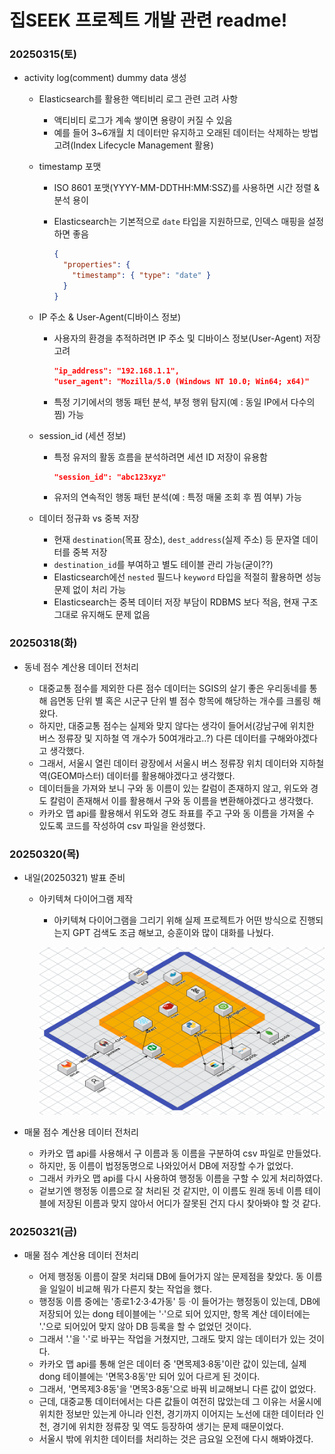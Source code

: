 # 집SEEK 프로젝트 개발 관련 readme!

### 20250315(토)

- activity log(comment) dummy data 생성

  - Elasticsearch를 활용한 액티비리 로그 관련 고려 사항

    - 액티비티 로그가 계속 쌓이면 용량이 커질 수 있음
    - 예를 들어 3~6개월 치 데이터만 유지하고 오래된 데이터는 삭제하는 방법 고려(Index Lifecycle Management 활용)

  - timestamp 포맷

    - ISO 8601 포맷(YYYY-MM-DDTHH:MM:SSZ)를 사용하면 시간 정렬 & 분석 용이
    - Elasticsearch는 기본적으로 `date` 타입을 지원하므로, 인덱스 매핑을 설정하면 좋음

      ```json
      {
        "properties": {
          "timestamp": { "type": "date" }
        }
      }
      ```

  - IP 주소 & User-Agent(디바이스 정보)

    - 사용자의 환경을 추적하려면 IP 주소 및 디바이스 정보(User-Agent) 저장 고려
      ```json
      "ip_address": "192.168.1.1",
      "user_agent": "Mozilla/5.0 (Windows NT 10.0; Win64; x64)"
      ```
    - 특정 기기에서의 행동 패턴 분석, 부정 행위 탐지(예 : 동일 IP에서 다수의 찜) 가능

  - session_id (세션 정보)

    - 특정 유저의 활동 흐름을 분석하려면 세션 ID 저장이 유용함
      ```JSON
      "session_id": "abc123xyz"
      ```
    - 유저의 연속적인 행동 패턴 분석(예 : 특정 매물 조회 후 찜 여부) 가능


  - 데이터 정규화 vs 중복 저장

    - 현재 `destination`(목표 장소), `dest_address`(실제 주소) 등 문자열 데이터를 중복 저장
    - `destination_id`를 부여하고 별도 테이블 관리 가능(굳이??)
    - Elasticsearch에선 `nested` 필드나 `keyword` 타입을 적절히 활용하면 성능 문제 없이 처리 가능
    - Elasticsearch는 중복 데이터 저장 부담이 RDBMS 보다 적음, 현재 구조 그대로 유지해도 문제 없음


### 20250318(화)

- 동네 점수 계산용 데이터 전처리

  - 대중교통 점수를 제외한 다른 점수 데이터는 SGIS의 살기 좋은 우리동네를 통해 읍면동 단위 별 혹은 시군구 단위 별 점수 항목에 해당하는 개수를 크롤링 해왔다.
  - 하지만, 대중교통 점수는 실제와 맞지 않다는 생각이 들어서(강남구에 위치한 버스 정류장 및 지하철 역 개수가 50여개라고..?) 다른 데이터를 구해와야겠다고 생각했다.
  - 그래서, 서울시 열린 데이터 광장에서 서울시 버스 정류장 위치 데이터와 지하철역(GEOM마스터) 데이터를 활용해야겠다고 생각했다.
  - 데이터들을 가져와 보니 구와 동 이름이 있는 칼럼이 존재하지 않고, 위도와 경도 칼럼이 존재해서 이를 활용해서 구와 동 이름을 변환해야겠다고 생각했다.
  - 카카오 맵 api를 활용해서 위도와 경도 좌표를 주고 구와 동 이름을 가져올 수 있도록 코드를 작성하여 csv 파일을 완성했다.



### 20250320(목)

- 내일(20250321) 발표 준비

  - 아키텍쳐 다이어그램 제작

    - 아키텍쳐 다이어그램을 그리기 위해 실제 프로젝트가 어떤 방식으로 진행되는지 GPT 검색도 조금 해보고, 승훈이와 많이 대화를 나눴다.
    
    ![alt text](images/집SEEK_architecture_diagram.png)


- 매물 점수 계산용 데이터 전처리

  - 카카오 맵 api를 사용해서 구 이름과 동 이름을 구분하여 csv 파일로 만들었다.
  - 하지만, 동 이름이 법정동명으로 나와있어서 DB에 저장할 수가 없었다.
  - 그래서 카카오 맵 api를 다시 사용하여 행정동 이름을 구할 수 있게 처리하였다.
  - 겉보기엔 행정동 이름으로 잘 처리된 것 같지만, 이 이름도 원래 동네 이름 테이블에 저장된 이름과 맞지 않아서 어디가 잘못된 건지 다시 찾아봐야 할 것 같다.


### 20250321(금)

- 매물 점수 계산용 데이터 전처리

  - 어제 행정동 이름이 잘못 처리돼 DB에 들어가지 않는 문제점을 찾았다. 동 이름을 일일이 비교해 뭐가 다른지 찾는 작업을 했다.
  - 행정동 이름 중에는 '종로1·2·3·4가동' 등 ·이 들어가는 행정동이 있는데, DB에 저장되어 있는 dong 테이블에는 '·'으로 되어 있지만, 항목 계산 데이터에는 '.'으로 되어있어 맞지 않아 DB 등록을 할 수 없었던 것이다.
  - 그래서 '.'을 '·'로 바꾸는 작업을 거쳤지만, 그래도 맞지 않는 데이터가 있는 것이다.
  - 카카오 맵 api를 통해 얻은 데이터 중 '면목제3·8동'이란 값이 있는데, 실제 dong 테이블에는 '면목3·8동'만 되어 있어 다르게 된 것이다.
  - 그래서, '면목제3·8동'을 '면목3·8동'으로 바꿔 비교해보니 다른 값이 없었다.
  - 근데, 대중교통 데이터에서는 다른 값들이 여전히 많았는데 그 이유는 서울시에 위치한 정보만 있는게 아니라 인천, 경기까지 이어지는 노선에 대한 데이터라 인천, 경기에 위치한 정류장 및 역도 등장하여 생기는 문제 때문이었다.
  - 서울시 밖에 위치한 데이터를 처리하는 것은 금요일 오전에 다시 해봐야겠다.
